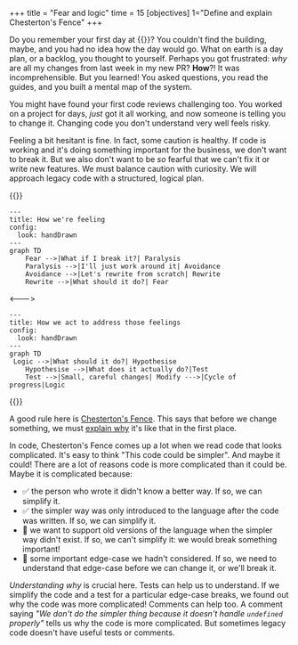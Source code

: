 +++
title = "Fear and logic"
time = 15
[objectives]
    1="Define and explain Chesterton's Fence"
+++

Do you remember your first day at {{<our-name>}}? You couldn't find the building, maybe, and you had no idea how the day would go. What on earth is a day plan, or a backlog, you thought to yourself. Perhaps you got frustrated: _why_ are all my changes from last week in my new PR? **How**?! It was incomprehensible. But you learned! You asked questions, you read the guides, and you built a mental map of the system.

You might have found your first code reviews challenging too. You worked on a project for days, _just_ got it all working, and now someone is telling you to change it. Changing code you don't understand very well feels risky.

Feeling a bit hesitant is fine. In fact, some caution is healthy. If code is working and it's doing something important for the business, we don't want to break it. But we also don't want to be _so_ fearful that we can't fix it or write new features. We must balance caution with curiosity. We will approach legacy code with a structured, logical plan.

{{<columns>}}

```mermaid
---
title: How we're feeling
config:
  look: handDrawn
---
graph TD
    Fear -->|What if I break it?| Paralysis
    Paralysis -->|I'll just work around it| Avoidance
    Avoidance -->|Let's rewrite from scratch| Rewrite
    Rewrite -->|What should it do?| Fear

```

<--->

```mermaid
---
title: How we act to address those feelings
config:
  look: handDrawn
---
graph TD
 Logic -->|What should it do?| Hypothesise
    Hypothesise -->|What does it actually do?|Test
    Test -->|Small, careful changes| Modify --->|Cycle of progress|Logic

```

{{</columns>}}

A good rule here is [Chesterton's Fence](https://www.youtube.com/watch?v=qPGbl2gxGqI{). This says that before we change something, we must [explain why](https://thoughtbot.com/blog/chestertons-fence) it's like that in the first place.

In code, Chesterton's Fence comes up a lot when we read code that looks complicated. It's easy to think "This code could be simpler". And maybe it could! There are a lot of reasons code is more complicated than it could be. Maybe it is complicated because:

- ✅ the person who wrote it didn't know a better way. If so, we can simplify it.
- ✅ the simpler way was only introduced to the language after the code was written. If so, we can simplify it.
- 🚫 we want to support old versions of the language when the simpler way didn't exist. If so, we can't simplify it: we would break something important!
- 🚫 some important edge-case we hadn't considered. If so, we need to understand that edge-case before we can change it, or we'll break it.

_Understanding why_ is crucial here. Tests can help us to understand. If we simplify the code and a test for a particular edge-case breaks, we found out why the code was more complicated! Comments can help too. A comment saying _"We don't do the simpler thing because it doesn't handle `undefined` properly"_ tells us why the code is more complicated. But sometimes legacy code doesn't have useful tests or comments.

